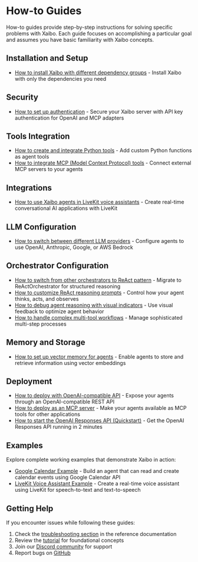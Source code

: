 # How-to Guides

How-to guides provide step-by-step instructions for solving specific problems with Xaibo. Each guide focuses on accomplishing a particular goal and assumes you have basic familiarity with Xaibo concepts.

## Installation and Setup

- [How to install Xaibo with different dependency groups](installation.md) - Install Xaibo with only the dependencies you need

## Security

- [How to set up authentication](authentication.md) - Secure your Xaibo server with API key authentication for OpenAI and MCP adapters

## Tools Integration

- [How to create and integrate Python tools](tools/python-tools.md) - Add custom Python functions as agent tools
- [How to integrate MCP (Model Context Protocol) tools](tools/mcp-tools.md) - Connect external MCP servers to your agents

## Integrations

- [How to use Xaibo agents in LiveKit voice assistants](integrations/livekit-voice-assistant.md) - Create real-time conversational AI applications with LiveKit

## LLM Configuration

- [How to switch between different LLM providers](llm/switch-providers.md) - Configure agents to use OpenAI, Anthropic, Google, or AWS Bedrock

## Orchestrator Configuration

- [How to switch from other orchestrators to ReAct pattern](orchestrator/switch-to-react-pattern.md) - Migrate to ReActOrchestrator for structured reasoning
- [How to customize ReAct reasoning prompts](orchestrator/customize-react-prompts.md) - Control how your agent thinks, acts, and observes
- [How to debug agent reasoning with visual indicators](orchestrator/debug-agent-reasoning.md) - Use visual feedback to optimize agent behavior
- [How to handle complex multi-tool workflows](orchestrator/handle-complex-workflows.md) - Manage sophisticated multi-step processes

## Memory and Storage

- [How to set up vector memory for agents](memory/setup-vector-memory.md) - Enable agents to store and retrieve information using vector embeddings

## Deployment

- [How to deploy with OpenAI-compatible API](deployment/openai-api.md) - Expose your agents through an OpenAI-compatible REST API
- [How to deploy as an MCP server](deployment/mcp-server.md) - Make your agents available as MCP tools for other applications
- [How to start the OpenAI Responses API (Quickstart)](api/openai-responses-quickstart.md) - Get the OpenAI Responses API running in 2 minutes

## Examples

Explore complete working examples that demonstrate Xaibo in action:

- [Google Calendar Example](https://github.com/xpressai/xaibo/tree/main/examples/google_calendar_example) - Build an agent that can read and create calendar events using Google Calendar API
- [LiveKit Voice Assistant Example](https://github.com/xpressai/xaibo/tree/main/examples/livekit_example) - Create a real-time voice assistant using LiveKit for speech-to-text and text-to-speech

## Getting Help

If you encounter issues while following these guides:

1. Check the [troubleshooting section](../reference/troubleshooting.md) in the reference documentation
2. Review the [tutorial](../tutorial/index.md) for foundational concepts
3. Join our [Discord community](https://discord.gg/uASMzSSVKe) for support
4. Report bugs on [GitHub](https://github.com/xpressai/xaibo/issues)